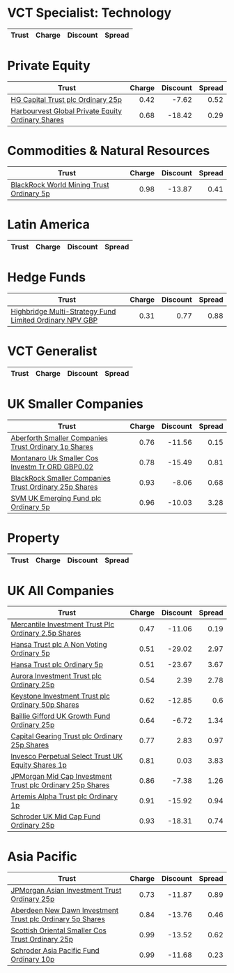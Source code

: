 # VCT Specialist: Technology
| Trust | Charge | Discount | Spread |
| ----- | ------:| --------:| ------:|
# Private Equity
| Trust | Charge | Discount | Spread |
| ----- | ------:| --------:| ------:|
|[HG Capital Trust plc Ordinary 25p](https://www.hl.co.uk/shares/shares-search-results/0392105 "Link")|0.42|-7.62|0.52|
|[Harbourvest Global Private Equity Ordinary Shares](https://www.hl.co.uk/shares/shares-search-results/BR30MJ8 "Link")|0.68|-18.42|0.29|
# Commodities & Natural Resources
| Trust | Charge | Discount | Spread |
| ----- | ------:| --------:| ------:|
|[BlackRock World Mining Trust Ordinary 5p](https://www.hl.co.uk/shares/shares-search-results/0577485 "Link")|0.98|-13.87|0.41|
# Latin America
| Trust | Charge | Discount | Spread |
| ----- | ------:| --------:| ------:|
# Hedge Funds
| Trust | Charge | Discount | Spread |
| ----- | ------:| --------:| ------:|
|[Highbridge Multi-Strategy Fund Limited Ordinary NPV GBP](https://www.hl.co.uk/shares/shares-search-results/B13YVW4 "Link")|0.31|0.77|0.88|
# VCT Generalist
| Trust | Charge | Discount | Spread |
| ----- | ------:| --------:| ------:|
# UK Smaller Companies
| Trust | Charge | Discount | Spread |
| ----- | ------:| --------:| ------:|
|[Aberforth Smaller Companies Trust Ordinary 1p Shares](https://www.hl.co.uk/shares/shares-search-results/0006655 "Link")|0.76|-11.56|0.15|
|[Montanaro Uk Smaller Cos Investm Tr ORD GBP0.02](https://www.hl.co.uk/shares/shares-search-results/BZ1H9L8 "Link")|0.78|-15.49|0.81|
|[BlackRock Smaller Companies Trust Ordinary 25p Shares](https://www.hl.co.uk/shares/shares-search-results/0643610 "Link")|0.93|-8.06|0.68|
|[SVM UK Emerging Fund plc Ordinary 5p](https://www.hl.co.uk/shares/shares-search-results/0068417 "Link")|0.96|-10.03|3.28|
# Property
| Trust | Charge | Discount | Spread |
| ----- | ------:| --------:| ------:|
# UK All Companies
| Trust | Charge | Discount | Spread |
| ----- | ------:| --------:| ------:|
|[Mercantile Investment Trust Plc Ordinary 2.5p Shares](https://www.hl.co.uk/shares/shares-search-results/BF4JDH5 "Link")|0.47|-11.06|0.19|
|[Hansa Trust plc A Non Voting Ordinary 5p](https://www.hl.co.uk/shares/shares-search-results/0787983 "Link")|0.51|-29.02|2.97|
|[Hansa Trust plc Ordinary 5p](https://www.hl.co.uk/shares/shares-search-results/0787972 "Link")|0.51|-23.67|3.67|
|[Aurora Investment Trust plc Ordinary 25p](https://www.hl.co.uk/shares/shares-search-results/0063326 "Link")|0.54|2.39|2.78|
|[Keystone Investment Trust plc Ordinary 50p Shares](https://www.hl.co.uk/shares/shares-search-results/0491206 "Link")|0.62|-12.85|0.6|
|[Baillie Gifford UK Growth Fund Ordinary 25p](https://www.hl.co.uk/shares/shares-search-results/0791348 "Link")|0.64|-6.72|1.34|
|[Capital Gearing Trust plc Ordinary 25p Shares](https://www.hl.co.uk/shares/shares-search-results/0173861 "Link")|0.77|2.83|0.97|
|[Invesco Perpetual Select Trust UK Equity Shares 1p](https://www.hl.co.uk/shares/shares-search-results/B1DPVL6 "Link")|0.81|0.03|3.83|
|[JPMorgan Mid Cap Investment Trust plc Ordinary 25p Shares](https://www.hl.co.uk/shares/shares-search-results/0235761 "Link")|0.86|-7.38|1.26|
|[Artemis Alpha Trust plc Ordinary 1p](https://www.hl.co.uk/shares/shares-search-results/0435594 "Link")|0.91|-15.92|0.94|
|[Schroder UK Mid Cap Fund Ordinary 25p](https://www.hl.co.uk/shares/shares-search-results/0610841 "Link")|0.93|-18.31|0.74|
# Asia Pacific
| Trust | Charge | Discount | Spread |
| ----- | ------:| --------:| ------:|
|[JPMorgan Asian Investment Trust Ordinary 25p](https://www.hl.co.uk/shares/shares-search-results/0132077 "Link")|0.73|-11.87|0.89|
|[Aberdeen New Dawn Investment Trust plc Ordinary 5p Shares](https://www.hl.co.uk/shares/shares-search-results/BBM56V2 "Link")|0.84|-13.76|0.46|
|[Scottish Oriental Smaller Cos Trust Ordinary 25p](https://www.hl.co.uk/shares/shares-search-results/0783613 "Link")|0.99|-13.52|0.62|
|[Schroder Asia Pacific Fund Ordinary 10p](https://www.hl.co.uk/shares/shares-search-results/0791887 "Link")|0.99|-11.68|0.23|

